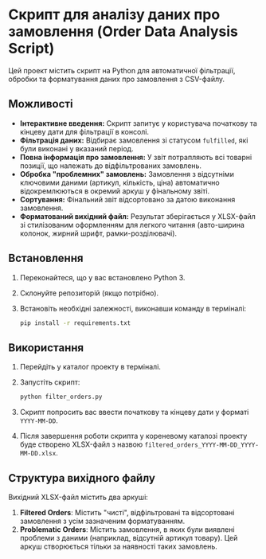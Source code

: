 # Скрипт для аналізу даних про замовлення (Order Data Analysis Script)

Цей проект містить скрипт на Python для автоматичної фільтрації, обробки та форматування даних про замовлення з CSV-файлу.

## Можливості

- **Інтерактивне введення:** Скрипт запитує у користувача початкову та кінцеву дати для фільтрації в консолі.
- **Фільтрація даних:** Відбирає замовлення зі статусом `fulfilled`, які були виконані у вказаний період.
- **Повна інформація про замовлення:** У звіт потрапляють всі товарні позиції, що належать до відфільтрованих замовлень.
- **Обробка "проблемних" замовлень:** Замовлення з відсутніми ключовими даними (артикул, кількість, ціна) автоматично відокремлюються в окремий аркуш у фінальному звіті.
- **Сортування:** Фінальний звіт відсортовано за датою виконання замовлення.
- **Форматований вихідний файл:** Результат зберігається у XLSX-файл зі стилізованим оформленням для легкого читання (авто-ширина колонок, жирний шрифт, рамки-розділювачі).

## Встановлення

1.  Переконайтеся, що у вас встановлено Python 3.
2.  Склонуйте репозиторій (якщо потрібно).
3.  Встановіть необхідні залежності, виконавши команду в терміналі:

    ```bash
    pip install -r requirements.txt
    ```

## Використання

1.  Перейдіть у каталог проекту в терміналі.
2.  Запустіть скрипт:

    ```bash
    python filter_orders.py
    ```

3.  Скрипт попросить вас ввести початкову та кінцеву дати у форматі `YYYY-MM-DD`.
4.  Після завершення роботи скрипта у кореневому каталозі проекту буде створено XLSX-файл з назвою `filtered_orders_YYYY-MM-DD_YYYY-MM-DD.xlsx`.

## Структура вихідного файлу

Вихідний XLSX-файл містить два аркуші:

1.  **Filtered Orders**: Містить "чисті", відфільтровані та відсортовані замовлення з усім зазначеним форматуванням.
2.  **Problematic Orders**: Містить замовлення, в яких були виявлені проблеми з даними (наприклад, відсутній артикул товару). Цей аркуш створюється тільки за наявності таких замовлень.